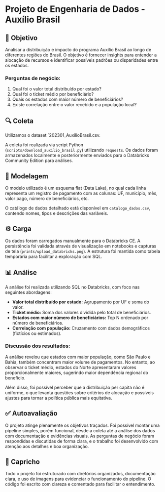 # Projeto de Engenharia de Dados - Auxílio Brasil

## 🎯 Objetivo
Analisar a distribuição e impacto do programa Auxílio Brasil ao longo de diferentes regiões do Brasil. O objetivo é fornecer insights para entender a alocação de recursos e identificar possíveis padrões ou disparidades entre os estados.

### Perguntas de negócio:
1. Qual foi o valor total distribuído por estado?
2. Qual foi o ticket médio por beneficiário?
3. Quais os estados com maior número de beneficiários?
4. Existe correlação entre o valor recebido e a população local?

## 🔍 Coleta
Utilizamos o dataset `202301_AuxilioBrasil.csv.

A coleta foi realizada via script Python (`scripts/download_auxilio_brasil.py`) utilizando `requests`. Os dados foram armazenados localmente e posteriormente enviados para o Databricks Community Edition para análises.

## 🧱 Modelagem
O modelo utilizado é um esquema flat (Data Lake), no qual cada linha representa um registro de pagamento com as colunas: UF, município, mês, valor pago, número de beneficiários, etc.

O catálogo de dados detalhado está disponível em `catalogo_dados.csv`, contendo nomes, tipos e descrições das variáveis.

## ⚙️ Carga
Os dados foram carregados manualmente para o Databricks CE. A persistência foi validada através de visualização em notebooks e capturas de tela (`prints/upload_databricks.png`). A estrutura foi mantida como tabela temporária para facilitar a exploração com SQL.

## 📊 Análise
A análise foi realizada utilizando SQL no Databricks, com foco nas seguintes abordagens:

- **Valor total distribuído por estado:** Agrupamento por UF e soma do valor.
- **Ticket médio:** Soma dos valores dividida pelo total de beneficiários.
- **Estados com maior número de beneficiários:** Top N ordenado por número de beneficiários.
- **Correlação com população:** Cruzamento com dados demográficos (fictícios ou estimados).

### Discussão dos resultados:
A análise revelou que estados com maior população, como São Paulo e Bahia, também concentram maior volume de pagamentos. No entanto, ao observar o ticket médio, estados do Norte apresentaram valores proporcionalmente maiores, sugerindo maior dependência regional do benefício.

Além disso, foi possível perceber que a distribuição per capita não é uniforme, o que levanta questões sobre critérios de alocação e possíveis ajustes para tornar a política pública mais equitativa.

## ✅ Autoavaliação
O projeto atinge plenamente os objetivos traçados. Foi possível montar uma pipeline simples, porém funcional, desde a coleta até a análise dos dados com documentação e evidências visuais. As perguntas de negócio foram respondidas e discutidas de forma clara, e o trabalho foi desenvolvido com atenção aos detalhes e boa organização.

## 🧼 Capricho
Todo o projeto foi estruturado com diretórios organizados, documentação clara, e uso de imagens para evidenciar o funcionamento do pipeline. O código foi escrito com clareza e comentado para facilitar o entendimento.

